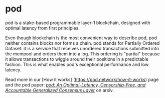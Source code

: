 # pod

pod is a stake-based programmable layer-1 blockchain, designed with optimal
latency from first principles.

Even though blockchain is the most convenient way to describe pod, pod neither
contains blocks nor forms a chain. pod stands for Partially Ordered Dataset: it
is a service that receives unordered transactions submitted into the mempool
and orders them into a log. This ordering is "partial" because it allows
transactions to wiggle around their positions in a predictable fashion. This is
what enables pod's exceptional performance and low latency.

Read more in our
[How it works] (https://pod.network/how-it-works)
page and the pod paper:
[_pod: An Optimal-Latency, Censorship-Free, and Accountable Generalized Consensus Layer_](https://arxiv.org/pdf/2501.14931)
on arxiv.
